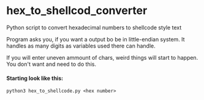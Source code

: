 # hex_to_shellcod_converter
Python script to convert hexadecimal numbers to shellcode style text

Program asks you, if you want a output bo be in little-endian system.
It handles as many digits as variables used there can handle.

If you will enter uneven ammount of chars, weird things will start to happen. You don't want and need to do this.

#### Starting look like this:
`python3 hex_to_shellcode.py <hex number>`
